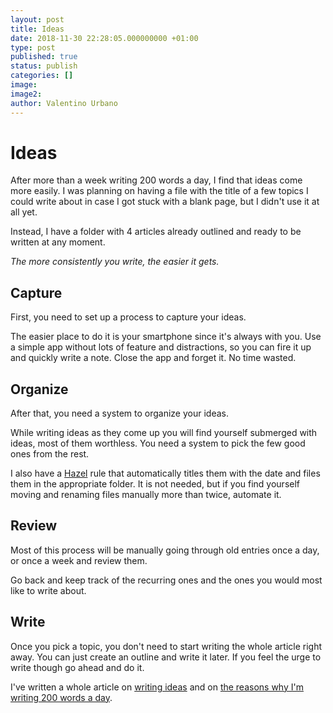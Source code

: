 ```yaml
---
layout: post
title: Ideas
date: 2018-11-30 22:28:05.000000000 +01:00
type: post
published: true
status: publish
categories: []
image:
image2:
author: Valentino Urbano
---
```


# Ideas

After more than a week writing 200 words a day, I find that ideas come more easily. I was planning on having a file with the title of a few topics I could write about in case I got stuck with a blank page, but I didn't use it at all yet.

Instead, I have a folder with 4 articles already outlined and ready to be written at any moment.

_The more consistently you write, the easier it gets._

## Capture

First, you need to set up a process to capture your ideas.

The easier place to do it is your smartphone since it's always with you. Use a simple app without lots of feature and distractions, so you can fire it up and quickly write a note. Close the app and forget it. No time wasted.

## Organize

After that, you need a system to organize your ideas.

While writing ideas as they come up you will find yourself submerged with ideas, most of them worthless. You need a system to pick the few good ones from the rest.

I also have a [Hazel][1] rule that automatically titles them with the date and files them in the appropriate folder. It is not needed, but if you find yourself moving and renaming files manually more than twice, automate it.

## Review

Most of this process will be manually going through old entries once a day, or once a week and review them.

Go back and keep track of the recurring ones and the ones you would most like to write about.

## Write

Once you pick a topic, you don't need to start writing the whole article right away. You can just create an outline and write it later. If you feel the urge to write though go ahead and do it.

I've written a whole article on [writing ideas][2] and on [the reasons why I'm writing 200 words a day][3].

[1]: https://www.noodlesoft.com/
[2]: https://200wordsaday.com/words/writing-ideas-325bf94d83d7ad3
[3]: https://200wordsaday.com/words/why-am-i-writing-200-words-a-day-965c00104fb0e96
